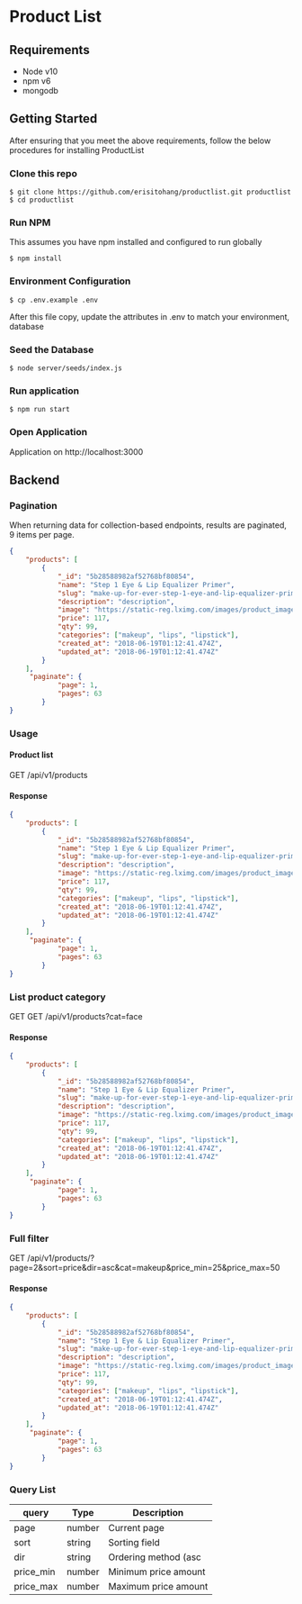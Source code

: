 # Product List

## Requirements

* Node v10
* npm v6
* mongodb

## Getting Started
After ensuring that you meet the above requirements, follow the below procedures for installing  ProductList
### Clone this repo
```shell
$ git clone https://github.com/erisitohang/productlist.git productlist
$ cd productlist
```
### Run NPM
This assumes you have npm installed and configured to run globally
```shell
$ npm install
```
### Environment Configuration
```shell
$ cp .env.example .env
```
After this file copy, update the attributes in .env to match your environment, database

### Seed the Database
```shell
$ node server/seeds/index.js
```

### Run application

```shell
$ npm run start
```

### Open Application
Application on http://localhost:3000

## Backend

### Pagination
When returning data for collection-based endpoints, results are paginated, 9 items per page.
```json
{
    "products": [
        {
            "_id": "5b28588982af52768bf80854",
            "name": "Step 1 Eye & Lip Equalizer Primer",
            "slug": "make-up-for-ever-step-1-eye-and-lip-equalizer-primer",
            "description": "description",
            "image": "https://static-reg.lximg.com/images/product_images/33430_MakeUpForEver_WEB_6a0ab88de6b12047ab071b0216560b676b9f809d_1523779569.png",
            "price": 117,
            "qty": 99,
            "categories": ["makeup", "lips", "lipstick"],
            "created_at": "2018-06-19T01:12:41.474Z",
            "updated_at": "2018-06-19T01:12:41.474Z"
        }
    ],
     "paginate": {
            "page": 1,
            "pages": 63
        }
}
```

### Usage
#### Product list
GET /api/v1/products
#### Response
```json
{
    "products": [
        {
            "_id": "5b28588982af52768bf80854",
            "name": "Step 1 Eye & Lip Equalizer Primer",
            "slug": "make-up-for-ever-step-1-eye-and-lip-equalizer-primer",
            "description": "description",
            "image": "https://static-reg.lximg.com/images/product_images/33430_MakeUpForEver_WEB_6a0ab88de6b12047ab071b0216560b676b9f809d_1523779569.png",
            "price": 117,
            "qty": 99,
            "categories": ["makeup", "lips", "lipstick"],
            "created_at": "2018-06-19T01:12:41.474Z",
            "updated_at": "2018-06-19T01:12:41.474Z"
        }
    ],
     "paginate": {
            "page": 1,
            "pages": 63
        }
}
````
### List product category
GET GET /api/v1/products?cat=face
#### Response
```json
{
    "products": [
        {
            "_id": "5b28588982af52768bf80854",
            "name": "Step 1 Eye & Lip Equalizer Primer",
            "slug": "make-up-for-ever-step-1-eye-and-lip-equalizer-primer",
            "description": "description",
            "image": "https://static-reg.lximg.com/images/product_images/33430_MakeUpForEver_WEB_6a0ab88de6b12047ab071b0216560b676b9f809d_1523779569.png",
            "price": 117,
            "qty": 99,
            "categories": ["makeup", "lips", "lipstick"],
            "created_at": "2018-06-19T01:12:41.474Z",
            "updated_at": "2018-06-19T01:12:41.474Z"
        }
    ],
     "paginate": {
            "page": 1,
            "pages": 63
        }
}
````

### Full filter
GET /api/v1/products/?page=2&sort=price&dir=asc&cat=makeup&price_min=25&price_max=50
#### Response
```json
{
    "products": [
        {
            "_id": "5b28588982af52768bf80854",
            "name": "Step 1 Eye & Lip Equalizer Primer",
            "slug": "make-up-for-ever-step-1-eye-and-lip-equalizer-primer",
            "description": "description",
            "image": "https://static-reg.lximg.com/images/product_images/33430_MakeUpForEver_WEB_6a0ab88de6b12047ab071b0216560b676b9f809d_1523779569.png",
            "price": 117,
            "qty": 99,
            "categories": ["makeup", "lips", "lipstick"],
            "created_at": "2018-06-19T01:12:41.474Z",
            "updated_at": "2018-06-19T01:12:41.474Z"
        }
    ],
     "paginate": {
            "page": 1,
            "pages": 63
        }
}
```

### Query List

| query         | Type          | Description  |
| ------------- |-------------| -----|
| page          | number        | Current page|
| sort      | string      |   Sorting field |
| dir | string     |    Ordering method (asc|desc)  |
| price_min | number     |    Minimum price amount  |
| price_max | number     |    Maximum price amount  |